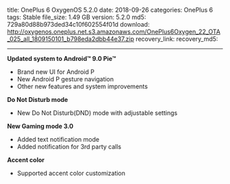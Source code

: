 title: OnePlus 6 OxygenOS 5.2.0
date: 2018-09-26
categories: OnePlus 6
tags: Stable
file_size: 1.49 GB
version: 5.2.0
md5: 729a80d88b973ded34c10f602554f01d
download: http://oxygenos.oneplus.net.s3.amazonaws.com/OnePlus6Oxygen_22_OTA_025_all_1809150101_b798eda2dbb44e37.zip
recovery_link: 
recovery_md5:

---
**Updated system to Android™ 9.0 Pie™**

* Brand new UI for Android P
* New Android P gesture navigation
* Other new features and system improvements

**Do Not Disturb mode**

* New Do Not Disturb(DND) mode with adjustable settings

**New Gaming mode 3.0**

* Added text notification mode
* Added notification for 3rd party calls

**Accent color**

* Supported accent color customization
